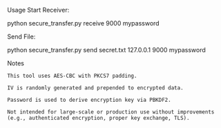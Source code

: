 Usage
Start Receiver:

python secure_transfer.py receive 9000 mypassword

Send File:

python secure_transfer.py send secret.txt 127.0.0.1 9000 mypassword

 Notes

    This tool uses AES-CBC with PKCS7 padding.

    IV is randomly generated and prepended to encrypted data.

    Password is used to derive encryption key via PBKDF2.

    Not intended for large-scale or production use without improvements (e.g., authenticated encryption, proper key exchange, TLS).

